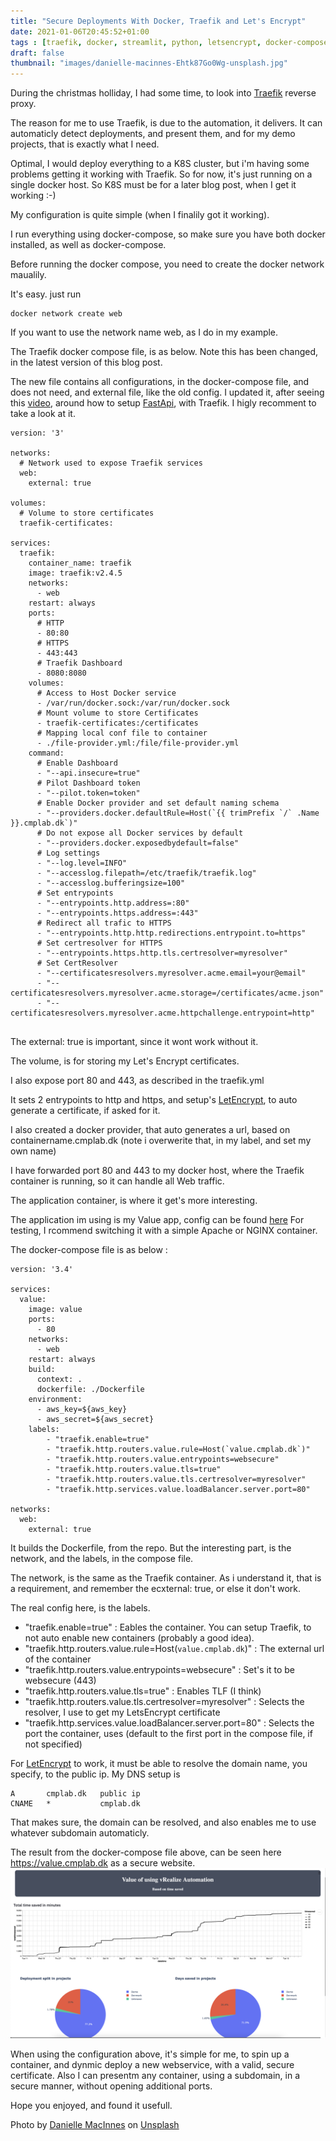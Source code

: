 ```yaml
---
title: "Secure Deployments With Docker, Traefik and Let's Encrypt"
date: 2021-01-06T20:45:52+01:00
tags : [traefik, docker, streamlit, python, letsencrypt, docker-compose, compose, web, hosting]
draft: false
thumbnail: "images/danielle-macinnes-Ehtk87Go0Wg-unsplash.jpg"
---
```

During the christmas holliday, I had some time, to look into [Traefik](https://traefik.io/traefik/) reverse proxy.

The reason for me to use Traefik, is due to the automation, it delivers. 
It can automaticly detect deployments, and present them, and for my demo projects, that is exactly what I need.

Optimal, I would deploy everything to a K8S cluster, but i'm having some problems getting it working with Traefik. So for now, it's just running on a single docker host. So K8S must be for a later blog post, when I get it working :-) 

My configuration is quite simple (when I finalily got it working).

I run everything using docker-compose, so make sure you have both docker installed, as well as docker-compose.

Before running the docker compose, you need to create the docker network maualily.

It's easy. just run
```
docker network create web
```
If you want to use the network name web, as I do in my example.

The Traefik docker compose file, is as below. 
Note this has been changed, in the latest version of this blog post.

The new file contains all configurations, in the docker-compose file, and does not need, and external file, like the old config.
I updated it, after seeing this [video](https://traefik.io/resources/traefik-fastapi-kuberrnetes-ai-ml/?utm_campaign=Influencer:%20Sebastian%20Ramirez,%20FastAPI%20&utm_content=155438367&utm_medium=social&utm_source=twitter&hss_channel=tw-4890312130), around how to setup [FastApi](https://fastapi.tiangolo.com), with Traefik. I higly recomment to take a look at it. 

```
version: '3'

networks:
  # Network used to expose Traefik services
  web:
    external: true

volumes: 
  # Volume to store certificates
  traefik-certificates:

services:
  traefik:
    container_name: traefik
    image: traefik:v2.4.5
    networks: 
      - web
    restart: always
    ports: 
      # HTTP
      - 80:80
      # HTTPS
      - 443:443
      # Traefik Dashboard
      - 8080:8080
    volumes: 
      # Access to Host Docker service
      - /var/run/docker.sock:/var/run/docker.sock
      # Mount volume to store Certificates
      - traefik-certificates:/certificates
      # Mapping local conf file to container
      - ./file-provider.yml:/file/file-provider.yml
    command: 
      # Enable Dashboard
      - "--api.insecure=true"
      # Pilot Dashboard token
      - "--pilot.token=token"
      # Enable Docker provider and set default naming schema
      - "--providers.docker.defaultRule=Host(`{{ trimPrefix `/` .Name }}.cmplab.dk`)"
      # Do not expose all Docker services by default
      - "--providers.docker.exposedbydefault=false"
      # Log settings
      - "--log.level=INFO"
      - "--accesslog.filepath=/etc/traefik/traefik.log"
      - "--accesslog.bufferingsize=100"
      # Set entrypoints
      - "--entrypoints.http.address=:80"
      - "--entrypoints.https.address=:443"
      # Redirect all trafic to HTTPS
      - "--entrypoints.http.http.redirections.entrypoint.to=https"
      # Set certresolver for HTTPS
      - "--entrypoints.https.http.tls.certresolver=myresolver"
      # Set CertResolver
      - "--certificatesresolvers.myresolver.acme.email=your@email"
      - "--certificatesresolvers.myresolver.acme.storage=/certificates/acme.json"
      - "--certificatesresolvers.myresolver.acme.httpchallenge.entrypoint=http"


```
The external: true 
is important, since it wont work without it.

The volume, is for storing my Let's Encrypt certificates.

I also expose port 80 and 443, as described in the traefik.yml

It sets 2 entrypoints to http and https, and setup's [LetEncrypt](https://letsencrypt.org), to auto generate a certificate, if asked for it. 

I also created a docker provider, that auto generates a url, based on containername.cmplab.dk (note i overwerite that, in my label, and set my own name)

I have forwarded port 80 and 443 to my docker host, where the Traefik container is running, so it can handle all Web traffic.

The application container, is where it get's more interesting.

The application im using is my Value app, config can be found [here](https://github.com/rhjensen79/DemoApp)
For testing, I rcommend switching it with a simple Apache or NGINX container. 


The docker-compose file is as below :

```
version: '3.4'

services:
  value:
    image: value
    ports:
      - 80
    networks:
      - web
    restart: always
    build:
      context: .
      dockerfile: ./Dockerfile
    environment:
      - aws_key=${aws_key}
      - aws_secret=${aws_secret}
    labels:
        - "traefik.enable=true"
        - "traefik.http.routers.value.rule=Host(`value.cmplab.dk`)"
        - "traefik.http.routers.value.entrypoints=websecure"
        - "traefik.http.routers.value.tls=true"
        - "traefik.http.routers.value.tls.certresolver=myresolver"
        - "traefik.http.services.value.loadBalancer.server.port=80"

networks:
  web:
    external: true
```
It builds the Dockerfile, from the repo. But the interesting part, is the network, and the labels, in the compose file.

The network, is the same as the Traefik container. 
As i understand it, that is a requirement, and remember the ecxternal: true, or else it don't work.

The real config here, is the labels.

- "traefik.enable=true" : Eables the container. You can setup Traefik, to not auto enable new containers (probably a good idea).
- "traefik.http.routers.value.rule=Host(`value.cmplab.dk`)" : The external url of the container
- "traefik.http.routers.value.entrypoints=websecure" : Set's it to be websecure (443)
- "traefik.http.routers.value.tls=true" : Enables TLF (I think)
- "traefik.http.routers.value.tls.certresolver=myresolver" : Selects the resolver, I use to get my LetsEncrypt certificate
- "traefik.http.services.value.loadBalancer.server.port=80" : Selects the port the container, uses (default to the first port in the compose file, if not specified)

For [LetEncrypt](https://letsencrypt.org) to work, it must be able to resolve the domain name, you specify, to the public ip. 
My DNS setup is 

```
A       cmplab.dk   public ip
CNAME   *           cmplab.dk
```

That makes sure, the domain can be resolved, and also enables me to use whatever subdomain automaticly.

The result from the docker-compose file above, can be seen here https://value.cmplab.dk as a secure website.
![value.cmplab.dk](images/value_screenshot.png)

When using the configuration above, it's simple for me, to spin up a container, and dynmic deploy a new webservice, with a valid, secure certificate. 
Also I can presentm any container, using a subdomain, in a secure manner, without opening additional ports. 

Hope you enjoyed, and found it usefull.


<span>Photo by <a href="https://unsplash.com/@dsmacinnes?utm_source=unsplash&amp;utm_medium=referral&amp;utm_content=creditCopyText">Danielle MacInnes</a> on <a href="https://unsplash.com/s/photos/lock?utm_source=unsplash&amp;utm_medium=referral&amp;utm_content=creditCopyText">Unsplash</a></span>